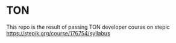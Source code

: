 # TON
This repo is the result of passing TON developer course on stepic https://stepik.org/course/176754/syllabus
